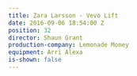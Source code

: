 ```yaml
---
title: Zara Larsson - Vevo Lift
date: 2016-09-06 18:54:00 Z
position: 32
director: Shaun Grant
production-company: Lemonade Money
equipment: Arri Alexa
is-shown: false
---
```


